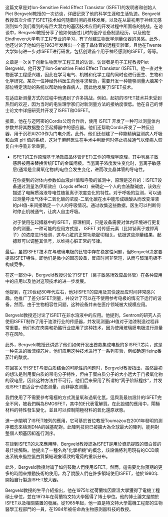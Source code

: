 这篇文章是对Ion-Sensitive Field Effect Transistor (ISFET)的发明者和创始人Piet Bergveld教授的一次访谈，详细记录了他的科学生涯和生活轨迹。Bergveld教授首次介绍了ISFET技术如何随着时间的推移发展，以及在从最初用于神经元感测到如今我们看到的有巨大潜力的基因技术应用的开发过程中所面临的挑战。在访谈中，Bergveld教授分享了他如何通过儿时的医疗设备制造经历，以及他在Eindhoven大学电子工程专业的学习，有了创建生物医学测量仪器的灵感。此外，他还讨论了他如何在1963年发展出一个基于晶体管的远程实验室，且他在Twente大学如何进一步对ISFET进行研发，包括创建首个用于神经感测的ISFET，等等。

文章是一次关于创新生物医学工程工具的访谈。访谈者是电子工程教授Piet Bergveld，他开发了Iion-Sensitive Field Effect Transistor (ISFET)。他一直对生物医学工程感兴趣，因此在学习电气、机械和化学工程的同时也进行医生、生物和化学研究。某次一位神经外科医生向他寻求帮助，需要开发一种能够测量大脑某个部位特定活动的系统以帮助帕金森病人，因此他发展了ISFET技术。

在适应新测量方式的过程中他遇到了许多挑战，例如，起初的ISFET技术并未受到热烈的欢迎，因为当时的电生理学家们对新测量方法的接纳度很低。他在自己的博士论文中详细研究并开发了ISFET和OSFET。

接着，他在与迈阿密的Cordis公司合作后，使用 ISFET 开发了一种可以测量体内参数并将其数据整合至起搏器中的感应器。他们还帮助Cordis开发了一种反应器，用于沉积Al2O3作为门电介质。此外，他们还创建了一种能精确监测病人呼吸和血液 pH 值的系统，这对于麻醉医生在手术中判断何时停止机械通气以使病人恢复自主呼吸非常重要。

- ISFET的工作原理基于场效应晶体管(FET)工作的电理学原理，其中氢离子敏感层被用来替换传统FET的金属闸极。当氢离子浓度发生变化时，氢离子敏感层(通常是金属氧化物)的电位会发生变化，进而改变晶体管的导电性。

  在你提到的对体内参数如血液pH值和呼吸的监测中，原理是这样的：ISFET设备通过测量洛伊斯效应（Loyds effect）来确定一个人的血液酸碱度，该效应描述了电解质溶液导电性随氢离子浓度变化的特性。对于呼吸的监测，可以通过测量呼出气体中二氧化碳的浓度-二氧化碳在水中能形成碳酸从而改变溶液的pH值-来间接确定一个人的呼吸情况。通过收集这些数据，医生可以判断何时停止机械通气，让病人自主呼吸。

  对于使用在起搏器中的ISFET，原理相同，只是设备需要对体内环境进行更复杂的测量。一种可能的应用方式是， ISFET 对传感元素（比如钠离子或钾离子）的浓度进行检测，这与心脏的正常功能密切相关。依据这些测量结果，起搏器可以调整其信号，以维持心脏正常的节律。

最后，虽然ISFET技术在与玻璃电极的比较中存在稳定性问题，但Bergveld决定要提高ISFET特性，即他们是微小的固态设备，反应时间非常短，从而与玻璃电极不构成竞争。

在这一部分中，Bergveld教授讨论了ISFET（离子敏感场效应晶体管）在各种应用中的应用以及他对这项技术的进一步发展。

他提到，在20世纪80年代左右，他对ISFET的应用及其快速反应时间非常感兴趣。他推广了差分ISFET测量，并设计了可以在不使用参考电极的情况下运行的设备。然而，由于生物相容性问题，这种设备并未在医疗领域被大规模应用。

Bergveld教授还讨论了ISFET在非水溶液中的应用。他提到，Sentron的研究人员使用ISFET制作了用于油漆行业的传感器，并发现测量pH值对于油漆制造过程非常重要。他们也在肉类和奶酪行业应用了这种技术，因为使用玻璃膜电极进行测量存在风险。

此外，Bergveld教授还讲述了他们如何开发出首款集成电极的多ISFET芯片，这是一种先进的微流控芯片。他们应用这种技术进行了一系列实验，例如确定Heinz番茄汁的酸度。

在回答关于ISFET与蛋白质结合的可能性的问题时，Bergveld教授指出，虽然最初的想法是利用蛋白质的带电分子特性，但由于蛋白质分子的大小远大于门极氧化物的双电层，因此这种方法并不可行。他们后来采用了所谓的“离子阶跃程序”，并发现ISFET更适合于动态测量，而非静态测量。

我們使用了不需要參考電極的方式測量氧和過氧化氫。這與我最初設計的ISFET完全不同，被我們稱為EMOSFET，其中的E代表電解質。在此設備的應用中，閘極材料的特性發生變化，並且可以控制閘極材料的氧化還原狀態。

進一步闡明了ISFET陣列的應用，它可基於首位教授Toumazou在2001年發明的測序概念來檢測DNA的碱基配對。此陣列技術已被擴大為全球最大的陣列，能夠對整個人類基因組進行測序。

在談到ISFET的未來應用時，Bergveld教授認為ISFET是用於資訊提取的蛋白質的最佳接觸點。他提出了一種名為"化學相機"的概念，該設備將利用現有的CCD讀出系統來監控蛋白質繫結現象導致的電荷的重新分布。

此外，Bergveld教授討論了如何鼓勵人們使用ISFET。然而，這需要比你預期的更多的時間來推動技術的使用。為了說服人們在許多領域使用ISFET，他於1980年開始自行製造ISFET放大器。

Bergveld教授的生平介紹指出，他在1975年從荷蘭埃因霍溫大學獲得了電機工程碩士學位，並在1973年在荷蘭特文特大學獲得了博士學位。他的博士論文是關於ISFET以及相關裝置的發展。從1965年起，他一直是特文特大學電機工程部的生物醫學工程部門的一員，在1984年被任命為生物感測器科技的教授。